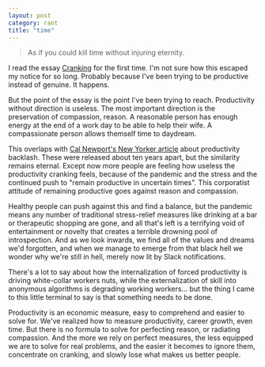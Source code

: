 ```yaml
---
layout: post
category: rant
title: "time"
---
```


> As if you could kill time without injuring eternity.

I read the essay [Cranking](http://www.43folders.com/2011/04/22/cranking) for the first time.  I'm not sure how this escaped my notice for so long.  Probably because I've been trying to be productive instead of genuine.  It happens.

But the point of the essay is the point I've been trying to reach.  Productivity without direction is useless.  The most important direction is the preservation of compassion, reason.  A reasonable person has enough energy at the end of a work day to be able to help their wife.  A compassionate person allows themself time to daydream.

This overlaps with [Cal Newport's New Yorker article](https://www.newyorker.com/culture/office-space/the-frustration-with-productivity-culture) about productivity backlash.  These were released about ten years apart, but the similarity remains eternal.  Except now more people are feeling how useless the productivity cranking feels, because of the pandemic and the stress and the continued push to "remain productive in uncertain times".  This corporatist attitude of remaining productive goes against reason and compassion.  

Healthy people can push against this and find a balance, but the pandemic means any number of traditional stress-relief measures like drinking at a bar or therapeutic shopping are gone, and all that's left is a terrifying void of entertainment or novelty that creates a terrible drowning pool of introspection.  And as we look inwards, we find all of the values and dreams we'd forgotten, and when we manage to emerge from that black hell we wonder why we're still in hell, merely now lit by Slack notifications.

There's a lot to say about how the internalization of forced productivity is driving white-collar workers nuts, while the externalization of skill into anonymous algorithms is degrading working workers... but the thing I came to this little terminal to say is that something needs to be done.  

Productivity is an economic measure, easy to comprehend and easier to solve for.  We've realized how to measure productivity, career growth, even time.  But there is no formula to solve for perfecting reason, or radiating compassion.  And the more we rely on perfect measures, the less equipped we are to solve for real problems, and the easier it becomes to ignore them, concentrate on cranking, and slowly lose what makes us better people.
